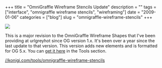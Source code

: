 +++
title = "OmniGraffle Wireframe Stencils Update"
description = ""
tags = ["interface", "omnigraffle wireframe stencils", "wireframing"]
date = "2009-01-06"
categories = ["blog"]
slug = "omnigraffle-wireframe-stencils"
+++



  <div class="notebook-screenshot"><a href="../tools/omnigraffle-wireframe-stencils.html"><img src="//media.konigi.com/bluga/wt4963ed9764308.jpg"/></a></div><p>This is a major revision to the OmniGraffle Wireframe Shapes that I've been providing at urlgreyhot since OG version 1.x. It's been over a year since the last update to that version. This version adds new elements and is formatted for OG 5.x. You can <a href="../tools/omnigraffle-wireframe-stencils.html">get it here</a> in the Tools section.</p>

  <a href="../tools/omnigraffle-wireframe-stencils.html">//konigi.com/tools/omnigraffle-wireframe-stencils</a>
